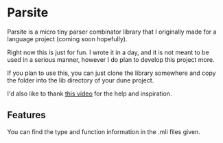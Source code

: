 # Parsite

Parsite is a micro tiny parser combinator library that I originally made for a language project (coming soon hopefully).

Right now this is just for fun. I wrote it in a day, and it is not meant to be used in a serious manner, however I do plan to develop this project more.

If you plan to use this, you can just clone the library somewhere and copy the folder into the lib directory of your dune project.

I'd also like to thank [this video](https://www.youtube.com/watch?v=RDalzi7mhdY) for the help and inspiration.

## Features 

You can find the type and function information in the .mli files given.
